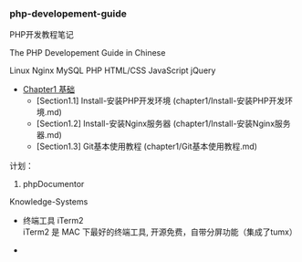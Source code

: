 ### php-developement-guide

PHP开发教程笔记

The PHP Developement Guide in Chinese


Linux
Nginx
MySQL
PHP
HTML/CSS
JavaScript
jQuery


* [Chapter1 基础](chapter1/README.md)
  * [Section1.1] Install-安装PHP开发环境 (chapter1/Install-安装PHP开发环境.md)
  * [Section1.2] Install-安装Nginx服务器 (chapter1/Install-安装Nginx服务器.md)
  * [Section1.3] Git基本使用教程 (chapter1/Git基本使用教程.md)




计划：
1. phpDocumentor



Knowledge-Systems








* 终端工具 iTerm2  
iTerm2 是 MAC 下最好的终端工具, 开源免费，自带分屏功能（集成了tumx）

*

